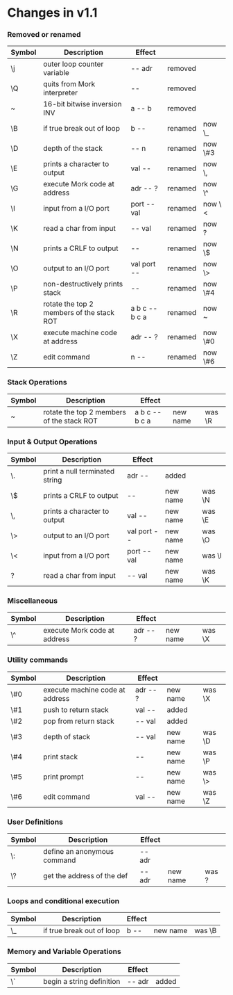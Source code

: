 # Changes in v1.1

### Removed or renamed

| Symbol | Description                               | Effect         |         |          |
| ------ | ----------------------------------------- | -------------- | ------- | -------- |
| \\j    | outer loop counter variable               | -- adr         | removed |          |
| \\Q    | quits from Mork interpreter               | --             | removed |          |
| \~     | 16-bit bitwise inversion INV              | a -- b         | removed |          |
| \\B    | if true break out of loop                 | b --           | renamed | now \\\_ |
| \\D    | depth of the stack                        | -- n           | renamed | now \\#3 |
| \\E    | prints a character to output              | val --         | renamed | now \\,  |
| \\G    | execute Mork code at address              | adr -- ?       | renamed | now \\^  |
| \\I    | input from a I/O port                     | port -- val    | renamed | now \\<  |
| \\K    | read a char from input                    | -- val         | renamed | now ?    |
| \\N    | prints a CRLF to output                   | --             | renamed | now \\$  |
| \\O    | output to an I/O port                     | val port --    | renamed | now \\>  |
| \\P    | non-destructively prints stack            | --             | renamed | now \\#4 |
| \\R    | rotate the top 2 members of the stack ROT | a b c -- b c a | renamed | now ~    |
| \\X    | execute machine code at address           | adr -- ?       | renamed | now \\#0 |
| \\Z    | edit command                              | n --           | renamed | now \\#6 |

### Stack Operations

| Symbol | Description                               | Effect         |          |         |
| ------ | ----------------------------------------- | -------------- | -------- | ------- |
| ~      | rotate the top 2 members of the stack ROT | a b c -- b c a | new name | was \\R |

### Input & Output Operations

| Symbol | Description                    | Effect      |          |         |
| ------ | ------------------------------ | ----------- | -------- | ------- |
| \\.    | print a null terminated string | adr --      | added    |         |
| \\$    | prints a CRLF to output        | --          | new name | was \\N |
| \\,    | prints a character to output   | val --      | new name | was \\E |
| \\>    | output to an I/O port          | val port -- | new name | was \\O |
| \\<    | input from a I/O port          | port -- val | new name | was \\I |
| ?      | read a char from input         | -- val      | new name | was \\K |

### Miscellaneous

| Symbol | Description                  | Effect   |          |         |
| ------ | ---------------------------- | -------- | -------- | ------- |
| \\^    | execute Mork code at address | adr -- ? | new name | was \\X |

### Utility commands

| Symbol | Description                     | Effect   |          |         |
| ------ | ------------------------------- | -------- | -------- | ------- |
| \\#0   | execute machine code at address | adr -- ? | new name | was \\X |
| \\#1   | push to return stack            | val --   | added    |
| \\#2   | pop from return stack           | -- val   | added    |
| \\#3   | depth of stack                  | -- val   | new name | was \\D |
| \\#4   | print stack                     | --       | new name | was \\P |
| \\#5   | print prompt                    | --       | new name | was \\> |
| \\#6   | edit command                    | val --   | new name | was \\Z |

### User Definitions

| Symbol    | Description                 | Effect |          |       |
| --------- | --------------------------- | ------ | -------- | ----- |
| \\:       | define an anonymous command | -- adr |          |       |
| \\?<CHAR> | get the address of the def  | -- adr | new name | was ? |

### Loops and conditional execution

| Symbol | Description               | Effect |          |         |
| ------ | ------------------------- | ------ | -------- | ------- |
| \\\_   | if true break out of loop | b --   | new name | was \\B |

### Memory and Variable Operations

| Symbol | Description               | Effect |       |
| ------ | ------------------------- | ------ | ----- |
| \\`    | begin a string definition | -- adr | added |
